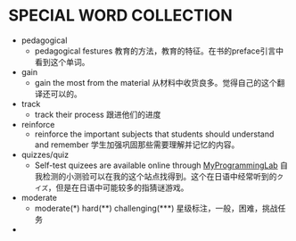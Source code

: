 # SPECIAL WORD COLLECTION
* pedagogical 
    * pedagogical festures   教育的方法，教育的特征。在书的preface引言中看到这个单词。
* gain
    * gain the most from the material   从材料中收货良多。觉得自己的这个翻译还可以的。
* track
    * track their process   跟进他们的进度
* reinforce
    * reinforce the important subjects that students should understand and remember   学生加强巩固那些需要理解并记忆的内容。
* quizzes/quiz
    * Self-test quizees are available online through [MyProgrammingLab]()   自我检测的小测验可以在我的这个站点找得到。这个在日语中经常听到的`クイズ`，但是在日语中可能较多的指猜谜游戏。
* moderate
    * moderate(\*) hard(\*\*) challenging(\*\*\*)   星级标注，一般，困难，挑战任务
* 